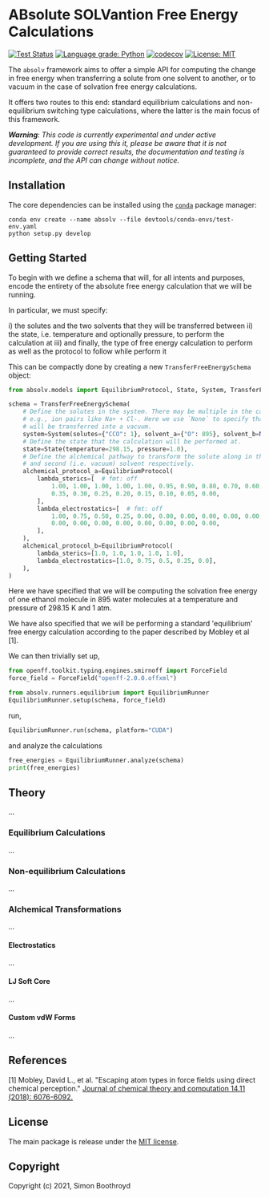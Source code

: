 ABsolute SOLVantion Free Energy Calculations
============================================
[![Test Status](https://github.com/simonboothroyd/absolv/actions/workflows/ci.yaml/badge.svg?branch=main)](https://github.com/simonboothroyd/absolv/actions/workflows/ci.yaml)
[![Language grade: Python](https://img.shields.io/lgtm/grade/python/g/SimonBoothroyd/absolv.svg?logo=lgtm&logoWidth=18)](https://lgtm.com/projects/g/SimonBoothroyd/absolv/context:python)
[![codecov](https://codecov.io/gh/simonboothroyd/absolv/branch/main/graph/badge.svg)](https://codecov.io/gh/simonboothroyd/absolv/branch/main)
[![License: MIT](https://img.shields.io/badge/License-MIT-yellow.svg)](https://opensource.org/licenses/MIT)

The `absolv` framework aims to offer a simple API for computing the change in free energy when transferring a solute 
from one solvent to another, or to vacuum in the case of solvation free energy calculations.

It offers two routes to this end: standard equilibrium calculations and non-equilibrium switching type calculations, 
where the latter is the main focus of this framework.

***Warning**: This code is currently experimental and under active development. If you are using this it, please be 
aware that it is not guaranteed to provide correct results, the documentation and testing is incomplete, and the
API can change without notice.*

## Installation

The core dependencies can be installed using the [`conda`](https://docs.conda.io/en/latest/miniconda.html) 
package manager:

```shell
conda env create --name absolv --file devtools/conda-envs/test-env.yaml
python setup.py develop
```

## Getting Started

To begin with we define a schema that will, for all intents and purposes, encode the entirety of the absolute free 
energy calculation that we will be running.

In particular, we must specify:

i) the solutes and the two solvents that they will be transferred between
ii) the state, i.e. temperature and optionally pressure, to perform the calculation at
iii) and finally, the type of free energy calculation to perform as well as the protocol to follow while perform it

This can be compactly done by creating a new `TransferFreeEnergySchema` object:

```python
from absolv.models import EquilibriumProtocol, State, System, TransferFreeEnergySchema

schema = TransferFreeEnergySchema(
    # Define the solutes in the system. There may be multiple in the case of,
    # e.g., ion pairs like Na+ + Cl-. Here we use `None` to specify that the solute 
    # will be transferred into a vacuum.
    system=System(solutes={"CCO": 1}, solvent_a={"O": 895}, solvent_b=None),
    # Define the state that the calculation will be performed at.
    state=State(temperature=298.15, pressure=1.0),
    # Define the alchemical pathway to transform the solute along in the first
    # and second (i.e. vacuum) solvent respectively.
    alchemical_protocol_a=EquilibriumProtocol(
        lambda_sterics=[  # fmt: off
            1.00, 1.00, 1.00, 1.00, 1.00, 0.95, 0.90, 0.80, 0.70, 0.60, 0.50, 0.40,
            0.35, 0.30, 0.25, 0.20, 0.15, 0.10, 0.05, 0.00,
        ],
        lambda_electrostatics=[  # fmt: off
            1.00, 0.75, 0.50, 0.25, 0.00, 0.00, 0.00, 0.00, 0.00, 0.00, 0.00, 0.00,
            0.00, 0.00, 0.00, 0.00, 0.00, 0.00, 0.00, 0.00,
        ],
    ),
    alchemical_protocol_b=EquilibriumProtocol(
        lambda_sterics=[1.0, 1.0, 1.0, 1.0, 1.0],
        lambda_electrostatics=[1.0, 0.75, 0.5, 0.25, 0.0],
    ),
)
```

Here we have specified that we will be computing the solvation free energy of one ethanol molecule in
895 water molecules at a temperature and pressure of 298.15 K and 1 atm.

We have also specified that we will be performing a standard 'equilibrium' free energy calculation according
to the paper described by Mobley et al [1].

We can then trivially set up,

```python
from openff.toolkit.typing.engines.smirnoff import ForceField
force_field = ForceField("openff-2.0.0.offxml")

from absolv.runners.equilibrium import EquilibriumRunner
EquilibriumRunner.setup(schema, force_field)
```

run,

```python
EquilibriumRunner.run(schema, platform="CUDA")
```

and analyze the calculations

```python
free_energies = EquilibriumRunner.analyze(schema)
print(free_energies)
```

## Theory

...

### Equilibrium Calculations

...

### Non-equilibrium Calculations

...

### Alchemical Transformations

...

#### Electrostatics

...

#### LJ Soft Core

...

#### Custom vdW Forms

...

## References

[1] Mobley, David L., et al. "Escaping atom types in force fields using direct chemical perception." [Journal of 
    chemical theory and computation 14.11 (2018): 6076-6092.](https://www.ncbi.nlm.nih.gov/pmc/articles/PMC6245550/)

## License

The main package is release under the [MIT license](LICENSE). 

## Copyright

Copyright (c) 2021, Simon Boothroyd
